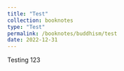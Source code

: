 ```yaml
---
title: "Test"
collection: booknotes
type: "Test"
permalink: /booknotes/buddhism/test
date: 2022-12-31
---
```

Testing 123
